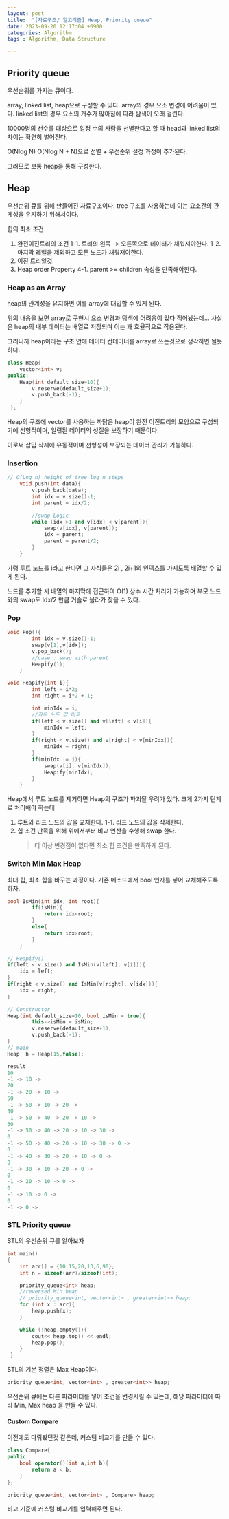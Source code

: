 ```yaml
---
layout: post
title:  "[자료구조/ 알고리즘] Heap, Priority queue"
date: 2023-09-20 12:17:04 +0900
categories: Algorithm
tags : Algorithm, Data Structure

---
```


## Priority queue
우선순위를 가지는 큐이다.

array, linked list, heap으로 구성할 수 있다.
array의 경우 요소 변경에 어려움이 있다.
linked list의 경우 요소의 개수가 많아짐에 따라 탐색이 오래 걸린다.

10000명의 선수를 대상으로 일정 수의 사람을 선별한다고 할 때 head과 linked list의 차이는 확연히 벌어진다.

O(Nlog N)
O(Nlog N + N)으로 선별 + 우선순위 설정 과정이 추가된다.

그러므로 보통 heap을 통해 구성한다.


## Heap
우선순위 큐를 위해 만들어진 자료구조이다.
tree 구조를 사용하는데 이는 요소간의 관계성을 유지하기 위해서이다.


힙의 최소 조건
1. 완전이진트리의 조건
	1-1. 트리의 왼쪽 -> 오른쪽으로 데이터가 채워져야한다.
	1-2. 마지막 레벨을 제외하고 모든 노드가 채워져야한다.
3. 이진 트리일것.
4. Heap order Property
	4-1. parent >= children 속성을 만족해야한다.


###  Heap as an Array
heap의 관계성을 유지하면 이를 array에 대입할 수 있게 된다.

위의 내용을 보면 array로 구현시 요소 변경과 탐색에 어려움이 있다 적어놨는데...
사실은 heap의 내부 데이터는 배열로 저장되며 이는 꽤 효율적으로 작용된다.

그러니까 heap이라는 구조 안에 데이터 컨테이너를 array로 쓰는것으로 생각하면 될듯하다.


```cpp
class Heap{
    vector<int> v;
public:
    Heap(int default_size=10){
        v.reserve(default_size+1);
        v.push_back(-1);
    }
 };
```

Heap의 구조에 vector를 사용하는 까닭은 heap이 완전 이진트리의 모양으로 구성되기에 선형적이며, 일련된 데이터의 성질을 보장하기 때문이다.

이로써 삽입 삭제에 유동적이며 선형성이 보장되는 데이터 관리가 가능하다.

### Insertion
```cpp
// O(Log n) height of tree log n steps
    void push(int data){
        v.push_back(data);
        int idx = v.size()-1;
        int parent = idx/2;

        //swap Logic
        while (idx >1 and v[idx] < v[parent]){
            swap(v[idx], v[parent]);
            idx = parent;
            parent = parent/2;
        }
    }
```
가령 루트 노드를 i라고 한다면 그 자식들은 2i , 2i+1의 인덱스를 가지도록 배열할 수 있게 된다.

노드를 추가할 시 배열의 마지막에 접근하여 O(1) 상수 시간 처리가 가능하며 부모 노드와의 swap도 Idx/2 만큼 거슬로 올라가 찾을 수 있다.


###  Pop
```cpp
void Pop(){
        int idx = v.size()-1;
        swap(v[1],v[idx]);
        v.pop_back();
        //case : swap with parent
        Heapify(1);
    }

void Heapify(int i){
        int left = i*2;
        int right = i*2 + 1;

        int minIdx = i;
        //좌우 노드 값 비교
        if(left < v.size() and v[left] < v[i]){
            minIdx = left;
        }
        if(right < v.size() and v[right] < v[minIdx]){
            minIdx = right;
        }
        if(minIdx != i){
            swap(v[i], v[minIdx]);
            Heapify(minIdx);
        }
    }
```

Heap에서 루트 노드를 제거하면 Heap의 구조가 파괴될 우려가 있다.
크게 2가지 단계로 처리해야 하는데

1. 루트와 리프 노드의 값을 교체한다.
	1-1. 리프 노드의 값을 삭제한다.
2. 힙 조건 만족을 위해 위에서부터 비교 연산을 수행해 swap 한다.
	> 더 이상 변경점이 없다면 최소 힙 조건을 만족하게 된다.


###  Switch Min Max Heap
최대 힙, 최소 힙을 바꾸는 과정이다.
기존 메소드에서 bool 인자를 넣어 교체해주도록 하자.

```cpp
bool IsMin(int idx, int root){
        if(isMin){
            return idx<root;
        }
        else{
            return idx>root;
        }
    }

// Heapify()
if(left < v.size() and IsMin(v[left], v[i])){
    idx = left;
}
if(right < v.size() and IsMin(v[right], v[idx])){
    idx = right;
}

// Constructor
Heap(int default_size=10, bool isMin = true){
        this->isMin = isMin;
        v.reserve(default_size+1);
        v.push_back(-1);
}
// main
Heap  h = Heap(15,false);

result
10
-1 -> 10 ->
20
-1 -> 20 -> 10 ->
50
-1 -> 50 -> 10 -> 20 ->
40
-1 -> 50 -> 40 -> 20 -> 10 ->
30
-1 -> 50 -> 40 -> 20 -> 10 -> 30 ->
0
-1 -> 50 -> 40 -> 20 -> 10 -> 30 -> 0 ->
0
-1 -> 40 -> 30 -> 20 -> 10 -> 0 ->
0
-1 -> 30 -> 10 -> 20 -> 0 ->
0
-1 -> 20 -> 10 -> 0 ->
0
-1 -> 10 -> 0 ->
0
-1 -> 0 ->
```

### STL Priority queue

STL의 우선순위 큐를 알아보자

```cpp
int main()
{
    int arr[] = {10,15,20,13,6,90};
    int n = sizeof(arr)/sizeof(int);

    priority_queue<int> heap;
    //reversed Min heap
    // priority_queue<int, vector<int> , greater<int>> heap;
    for (int x : arr){
        heap.push(x);
    }

    while (!heap.empty()){
        cout<< heap.top() << endl;
        heap.pop();
    }
 }
```

STL의 기본 정렬은 Max Heap이다.


```cpp
priority_queue<int, vector<int> , greater<int>> heap;
```
우선순위 큐에는 다른 파라미터를 넣어 조건을 변경시킬 수 있는데, 해당 파라미터에 따라 Min, Max heap 을 만들 수 있다.

#### Custom Compare
이전에도 다뤄봤던것 같은데, 커스텀 비교기를 만들 수 있다.

```cpp
class Compare{
public:
    bool operator()(int a,int b){
        return a < b;
    }
};

priority_queue<int, vector<int> , Compare> heap;
```


비교 기준에 커스텀 비교기를 입력해주면 된다.
